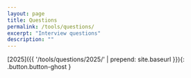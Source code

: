 ```yaml
---
layout: page
title: Questions
permalink: /tools/questions/
excerpt: "Interview questions"
description: ""
---
```


[2025]({{ '/tools/questions/2025/'  | prepend: site.baseurl }}){: .button.button-ghost }

